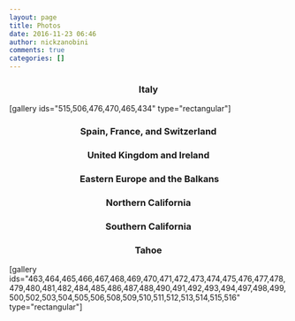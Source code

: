 ```yaml
---
layout: page
title: Photos
date: 2016-11-23 06:46
author: nickzanobini
comments: true
categories: []
---
```

<h3 style="text-align:center;">Italy</h3>
[gallery ids="515,506,476,470,465,434" type="rectangular"]
<h3 style="text-align:center;">Spain, France, and Switzerland</h3>
<h3 style="text-align:center;">United Kingdom and Ireland</h3>
<h3 style="text-align:center;"> Eastern Europe and the Balkans</h3>
<h3 style="text-align:center;">Northern California</h3>
<h3 style="text-align:center;">Southern California</h3>
<h3 style="text-align:center;">Tahoe</h3>
[gallery ids="463,464,465,466,467,468,469,470,471,472,473,474,475,476,477,478,479,480,481,482,484,485,486,487,488,490,491,492,493,494,497,498,499,500,502,503,504,505,506,508,509,510,511,512,513,514,515,516" type="rectangular"]
